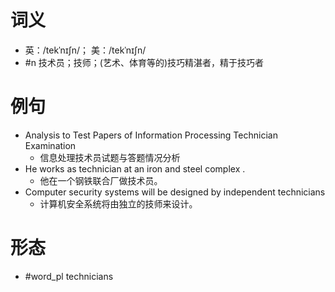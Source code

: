 # 词义
- 英：/tekˈnɪʃn/； 美：/tekˈnɪʃn/
- #n 技术员；技师；(艺术、体育等的)技巧精湛者，精于技巧者
# 例句
- Analysis to Test Papers of Information Processing Technician Examination
	- 信息处理技术员试题与答题情况分析
- He works as technician at an iron and steel complex .
	- 他在一个钢铁联合厂做技术员。
- Computer security systems will be designed by independent technicians
	- 计算机安全系统将由独立的技师来设计。
# 形态
- #word_pl technicians
